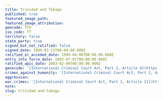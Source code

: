 ```yaml
---
title: Trinidad and Tobago
published: true
featured_image_path:
featured_image_attribution:
geocode: TTO
iso_code: TT
territory: false
state_party: true
signed_but_not_ratified: false
signed_date: 1999-03-23T00:00:00.000Z
ratified_or_acceded_date: 1999-04-06T00:00:00.000Z
entry_into_force_date: 2002-07-01T00:00:00.000Z
ratified_apic_date: 2003-02-06T00:00:00.000Z
genocide: '[International Criminal Court Act, Part 2, Article 8](https://iccdb.hrlc.net/data/doc/167/keyword/46/)'
crimes_against_humanity: '[International Criminal Court Act, Part 2, Article 10](https://iccdb.hrlc.net/data/doc/167/keyword/13/)'
aggression:
war_crimes: '[International Criminal Court Act, Part 2, Article 11](https://iccdb.hrlc.net/data/doc/167/keyword/145/)'
note:
slug: trinidad-and-tobago
---
```




